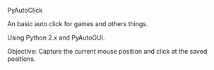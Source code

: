 PyAutoClick

An basic auto click for games and others things.

Using Python 2.x and PyAutoGUI.


Objective:
Capture the current mouse position and click at the saved positions.

